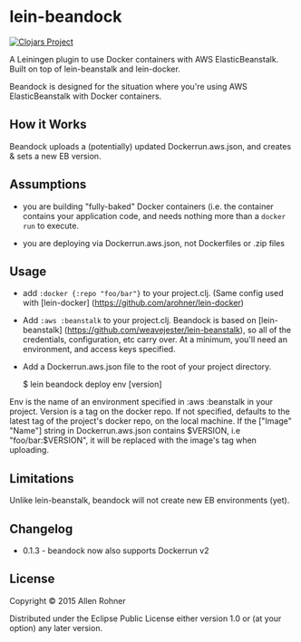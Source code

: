 # lein-beandock

[![Clojars Project](http://clojars.org/lein-beandock/latest-version.svg)](http://clojars.org/lein-beandock)

A Leiningen plugin to use Docker containers with AWS ElasticBeanstalk. Built on top of lein-beanstalk and lein-docker.

Beandock is designed for the situation where you're using AWS ElasticBeanstalk with Docker containers.

## How it Works

Beandock uploads a (potentially) updated Dockerrun.aws.json, and creates & sets a new EB version.

## Assumptions

- you are building "fully-baked" Docker containers (i.e. the container
  contains your application code, and needs nothing more than a
  `docker run` to execute.

- you are deploying via Dockerrun.aws.json, not Dockerfiles or .zip files

## Usage

- add `:docker {:repo "foo/bar"}` to your project.clj. (Same config used with [lein-docker] (https://github.com/arohner/lein-docker)
- Add `:aws :beanstalk` to your project.clj. Beandock is based on [lein-beanstalk] (https://github.com/weavejester/lein-beanstalk), so all of the credentials, configuration, etc carry over. At a minimum, you'll need an environment, and access keys specified.
- Add a Dockerrun.aws.json file to the root of your project directory.

    $ lein beandock deploy env [version]

Env is the name of an environment specified in :aws :beanstalk in your project. Version is a tag on the docker repo. If not specified, defaults to the latest tag of the project's docker repo, on the local machine. If the ["Image" "Name"] string in Dockerrun.aws.json contains $VERSION, i.e "foo/bar:$VERSION", it will be replaced with the image's tag when uploading.

## Limitations

Unlike lein-beanstalk, beandock will not create new EB environments (yet).

## Changelog

- 0.1.3 - beandock now also supports Dockerrun v2

## License

Copyright © 2015 Allen Rohner

Distributed under the Eclipse Public License either version 1.0 or (at
your option) any later version.
